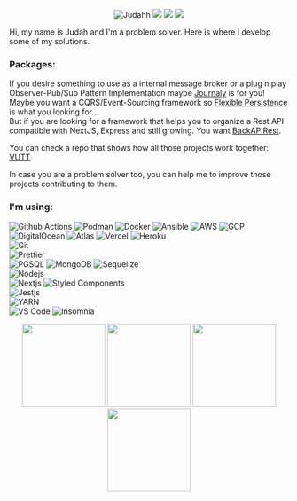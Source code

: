 <p align="center">
<img src="https://komarev.com/ghpvc/?username=Judahh&color=000000&style=flat-square" alt="Judahh" />
<a href="https://www.linkedin.com/in/judah-holanda/" target="_blank"><img src="https://img.shields.io/badge/-Judah%20Holanda-0E0E0E?style=flat-square&logo=Linkedin&logoColor=white&link=https://www.linkedin.com/in/judah-holanda/"/></a>
<a href="mailto:judahholanda7@gmail.com"><img src="https://img.shields.io/badge/-judahholanda7@gmail.com-0E0E0E?style=flat-square&logo=Gmail&logoColor=white&link=mailto:judahholanda7@gmail.com"/></a>
<a href="https://github.com/Judahh"><img src="https://img.shields.io/github/followers/Judahh?label=follow&color=000000&style=social"/></a>
</p>
Hi, my name is Judah and I'm a problem solver. Here is where I develop some of my solutions.
<br/>
<h3>Packages:</h3>
If you desire something to use as a internal message broker or a plug n play Observer-Pub/Sub Pattern Implementation maybe <a href="https://github.com/Judahh/journaly">Journaly</a> is for you!<br/>
Maybe you want a CQRS/Event-Sourcing framework so <a href="https://github.com/Judahh/flexiblePersistence">Flexible Persistence</a> is what you looking for...<br/>
But if you are looking for a framework that helps you to organize a Rest API compatible with NextJS, Express and still growing. You want <a href="https://github.com/Judahh/backAPIRest">BackAPIRest</a>.<br/>

You can check a repo that shows how all those projects work together: <a href="https://github.com/Judahh/VUTT">VUTT</a><br/>

In case you are a problem solver too, you can help me to improve those projects contributing to them. 

<h3>I'm using:</h3>
<p>
  <img alt="Github Actions" src="https://img.shields.io/badge/-Github_Actions-000000?style=flat-square&logo=github-actions&logoColor=white" />
  <img alt="Podman" src="https://img.shields.io/badge/-Podman-892ca0?style=flat-square&logo=podman&logoColor=white" />
  <img alt="Docker" src="https://img.shields.io/badge/-Docker-1a73e8?style=flat-square&logo=docker&logoColor=white" />
  <img alt="Ansible" src="https://img.shields.io/badge/-Ansible-000000?style=flat-square&logo=ansible&logoColor=white" />
  <img alt="AWS" src="https://img.shields.io/badge/-AWS-ec7211?style=flat-square&logo=amazon&logoColor=white" />
  <img alt="GCP" src="https://img.shields.io/badge/-Google_Cloud_Platform-1a73e8?style=flat-square&logo=google-cloud&logoColor=white" />
  <img alt="DigitalOcean" src="https://img.shields.io/badge/-Digital_Ocean-1a73e8?style=flat-square&logo=digitalocean&logoColor=white" />
  <img alt="Atlas" src="https://img.shields.io/badge/-Atlas-13aa52?style=flat-square&logo=mongodb&logoColor=white" />
  <img alt="Vercel" src="https://img.shields.io/badge/-Vercel-000000?style=flat-square&logo=vercel&logoColor=white" />
  <img alt="Heroku" src="https://img.shields.io/badge/-Heroku-892ca0?style=flat-square&logo=heroku&logoColor=white" />
  <br/>
  <img alt="Git" src="https://img.shields.io/badge/-Git-F05032?style=flat-square&logo=git&logoColor=white" />
  <br/>
  <!--<img alt="NPM" src="https://img.shields.io/badge/-NPM-CB3837?style=flat-square&logo=npm&logoColor=white" />-->
  <img alt="Prettier" src="https://img.shields.io/badge/-Prettier-ec7211?style=flat-square&logo=prettier&logoColor=white" />
  <br/>
  <img alt="PGSQL" src="https://img.shields.io/badge/-PGSQL-1a73e8?style=flat-square&logo=postgresql&logoColor=white" />
  <img alt="MongoDB" src="https://img.shields.io/badge/-MongoDB-13aa52?style=flat-square&logo=mongodb&logoColor=white" />
  <img alt="Sequelize" src="https://img.shields.io/badge/-Sequelize-1a73e8?style=flat-square&logo=sequelize&logoColor=white" />
  <br/>
  <img alt="Nodejs" src="https://img.shields.io/badge/-Nodejs-13aa52?style=flat-square&logo=Node.js&logoColor=white" />
  <br/>
  <img alt="Nextjs" src="https://img.shields.io/badge/-Nextjs-000000?style=flat-square&logo=Next.js&logoColor=white" />
  <img alt="Styled Components" src="https://img.shields.io/badge/-Styled_Components-892ca0?style=flat-square&logo=styled-components&logoColor=white" />
  <br/>
  <img alt="Jestjs" src="https://img.shields.io/badge/-Jestjs-F05032?style=flat-square&logo=Jest&logoColor=white" />
  <br/>
  <img alt="YARN" src="https://img.shields.io/badge/-Yarn-1a73e8?style=flat-square&logo=yarn&logoColor=white" />
  <br/>
  <img alt="VS Code" src="https://img.shields.io/badge/-VS_Code-1a73e8?style=flat-square&logo=visualstudiocode&logoColor=white" />
  <img alt="Insomnia" src="https://img.shields.io/badge/-Insomnia-5849BE?style=flat-square&logo=insomnia&logoColor=white" />
</p>

<p align="center">
  <img height="150em" src="https://github-readme-stats.vercel.app/api?username=Judahh&show_icons=true&include_all_commits=true&count_private=true&hide=issues,prs"/>
  <img height="150em" src="https://github-readme-stats.vercel.app/api/top-langs/?username=Judahh&layout=compact&langs_count=10&hide=assembly,c,javascript,postscript,livescript,pascal,html,css,d,objective-c,arduino,lex,php,makefile,cmake,yacc,plpgsql,tsql,tcl,processing,apacheconf,perl,elixir"/>
  <img height="150em" src="https://activity-graph.herokuapp.com/graph?username=Judahh&theme=minimal"/>
  <img height="150em" src="https://streak-stats.demolab.com/?user=Judahh"/>
  <!-- <img height="150em" src="[https://streak-stats.demolab.com/?user=Judahh](https://github-readme-stats.vercel.app/api/wakatime?username=Judahh)"/> -->
</p>
